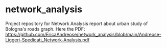 # network_analysis
Project repository for Network Analysis report about urban study of Bologna's roads graph. 
Here the PDF: https://github.com/EricaAndreose/network_analysis/blob/main/Andreose-Liggeri-Spedicati_Network-Analysis.pdf
